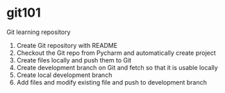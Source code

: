 # git101
Git learning repository


1. Create Git repository with README
2. Checkout the Git repo from Pycharm and automatically create project
3. Create files locally and push them to Git
4. Create development branch on Git and fetch so that it is usable locally
5. Create local development branch
5. Add files and modify existing file and push to development branch